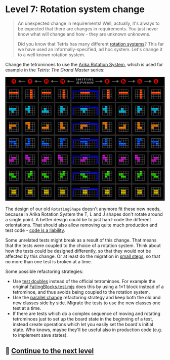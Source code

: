 # Level 7: Rotation system change

> An unexpected change in requirements! Well, actually, it's always to be expected that there are changes in
> requirements. You just never know what will change and how - they are unknown unknowns.
>
> Did you know that Tetris has many different [rotation systems](https://tetris.wiki/Category:Rotation_systems)? This
> far we have used an informally-specified, ad hoc system. Let's change it to a well known rotation system.

Change the tetrominoes to use the [Arika Rotation System](https://tetris.wiki/Arika_Rotation_System), which is used for
example in the _Tetris: The Grand Master_ series:

![Arika Rotation System's basic rotations](images/tgm-rotations.png)

The design of our old `RotatingShape` doesn't anymore fit these new needs, because in Arika Rotation System the T, L and
J shapes don't rotate around a single point. A better design could be to just hard-code the different orientations. That
should also allow removing quite much production and test
code - [code is a liability](https://wiki.c2.com/?SoftwareAsLiability).

Some unrelated tests might break as a result of this change. That means that the tests were coupled to the choice of a
rotation system. Think about how the tests could be designed differently, so that they would not be affected by this
change. Or at least do the migration in [small steps](https://tdd.mooc.fi/2-design#small-safe-steps), so that no more
than one test is broken at a time.

Some possible refactoring strategies:

* Use [test doubles](https://tdd.mooc.fi/3-challenges#test-doubles) instead of the official tetrominoes. For example the
  original [FallingBlocks.test.mjs](../test/FallingBlocks.test.mjs) does this by using a 1×1 block instead of a
  tetrominoe, and thus avoids being coupled to the rotation system.
* Use the [parallel change](https://tdd.mooc.fi/2-design#four-strategies) refactoring strategy and keep both the old and
  new classes side by side. Migrate the tests to use the new classes one test at a time.
* If there are tests which do a complex sequence of moving and rotating tetrominoes just to set up the board state in
  the beginning of a test, instead create operations which let you easily set the board's initial state. Who knows,
  maybe they'll be useful also in production code (e.g. to implement save states).

## 🚀 [Continue to the next level](level-8.md)
